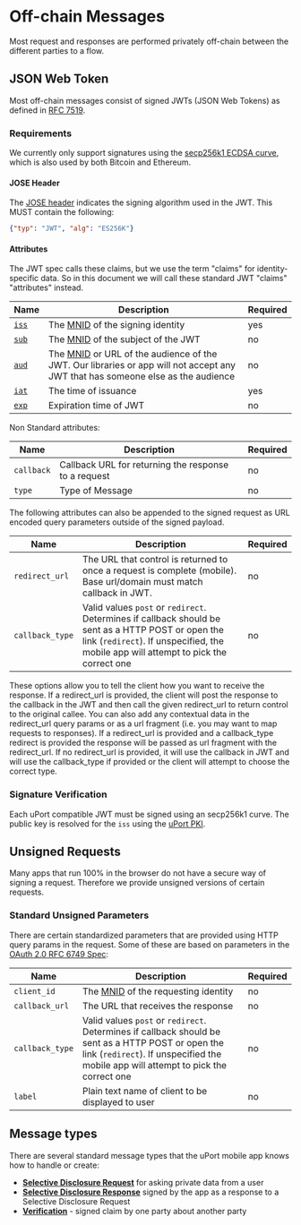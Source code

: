 # Off-chain Messages

Most request and responses are performed privately off-chain between the different parties to a flow.

## JSON Web Token

Most off-chain messages consist of signed JWTs (JSON Web Tokens) as defined in [RFC 7519](https://tools.ietf.org/html/rfc7519).

### Requirements

We currently only support signatures using the [secp256k1 ECDSA curve](https://en.bitcoin.it/wiki/Secp256k1), which is also used by both Bitcoin and Ethereum.

#### JOSE Header

The [JOSE header](https://tools.ietf.org/html/rfc7519#section-5) indicates the signing algorithm used in the JWT. This MUST contain the following:

```json
{"typ": "JWT", "alg": "ES256K"}
```

#### Attributes

The JWT spec calls these claims, but we use the term "claims" for identity-specific data. So in this document we will call these standard JWT "claims" "attributes" instead.

Name | Description | Required
---- | ----------- | --------
[`iss`](https://tools.ietf.org/html/rfc7519#section-4.1.1) | The [MNID](https://github.com/uport-project/mnid) of the signing identity| yes
[`sub`](https://tools.ietf.org/html/rfc7519#section-4.1.2) | The [MNID](https://github.com/uport-project/mnid) of the subject of the JWT| no
[`aud`](https://tools.ietf.org/html/rfc7519#section-4.1.3) | The [MNID](https://github.com/uport-project/mnid) or URL of the audience of the JWT. Our libraries or app will not accept any JWT that has someone else as the audience| no
[`iat`](https://tools.ietf.org/html/rfc7519#section-4.1.6) | The time of issuance | yes
[`exp`](https://tools.ietf.org/html/rfc7519#section-4.1.4) | Expiration time of JWT | no

Non Standard attributes:

Name | Description | Required
---- | ----------- | --------
`callback` | Callback URL for returning the response to a request | no
`type` | Type of Message | no

The following attributes can also be appended to the signed request as URL encoded query parameters outside of the signed payload.

Name | Description | Required
---- | ----------- | --------
`redirect_url` | The URL that control is returned to once a request is complete (mobile). Base url/domain must match callback in JWT. | no
`callback_type` | Valid values `post` or `redirect`. Determines if callback should be sent as a HTTP POST or open the link (`redirect`). If unspecified, the mobile app will attempt to pick the correct one| no

These options allow you to tell the client how you want to receive the response. If a redirect_url is provided, the client will post the response to the callback in the JWT and then call the given redirect_url to return control to the original callee. You can also add any contextual data in the redirect_url query params or as a url fragment (i.e. you may want to map requests to responses). If a redirect_url is provided and a callback_type redirect is provided the response will be passed as url fragment with the redirect_url. If no redirect_url is provided, it will use the callback in JWT and will use the callback_type if provided or the client will attempt to choose the correct type.

### Signature Verification

Each uPort compatible JWT must be signed using an secp256k1 curve. The public key is resolved for the `iss` using the [uPort PKI](../pki/index.md).

## Unsigned Requests

Many apps that run 100% in the browser do not have a secure way of signing a request. Therefore we provide unsigned versions of certain requests.

### Standard Unsigned Parameters

There are certain standardized parameters that are provided using HTTP query params in the request. Some of these are based on parameters in the [OAuth 2.0 RFC 6749 Spec](https://tools.ietf.org/html/rfc6749):

Name | Description | Required
---- | ----------- | --------
`client_id` | The [MNID](https://github.com/uport-project/mnid) of the requesting identity | no
`callback_url` | The URL that receives the response | no
`callback_type` | Valid values `post` or `redirect`. Determines if callback should be sent as a HTTP POST or open the link (`redirect`). If unspecified the mobile app will attempt to pick the correct one| no
`label` | Plain text name of client to be displayed to user | no

## Message types

There are several standard message types that the uPort mobile app knows how to handle or create:

- **[Selective Disclosure Request](sharereq.md)** for asking private data from a user
- **[Selective Disclosure Response](shareresp.md)** signed by the app as a response to a Selective Disclosure Request
- **[Verification](verification.md)** - signed claim by one party about another party

